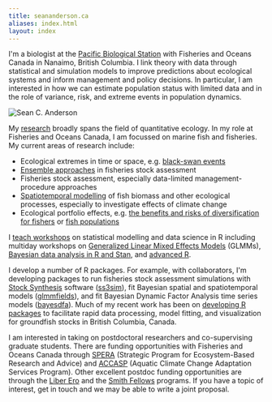 ```yaml
---
title: seananderson.ca
aliases: index.html
layout: index
---
```


I'm a biologist at the [Pacific Biological Station](http://www.pac.dfo-mpo.gc.ca/science/facilities-installations/pbs-sbp/index-eng.html) with
Fisheries and Oceans Canada in Nanaimo, British Columbia.
I link theory with data through statistical and simulation models to improve predictions about ecological systems and inform management and policy decisions.
In particular, I am interested in how we can estimate population status with limited data and in the role of variance, risk, and extreme events in population dynamics.

<img src="images/seananderson2018@2x.jpg" alt="Sean C. Anderson" class="headshot"/>

My [research](/cv.html#publications) broadly spans the field of quantitative
ecology. In my role at Fisheries and Oceans Canada, I am focussed on marine fish and fisheries. My current areas of research include:

- Ecological extremes in time or space, e.g. [black-swan events](http://www.pnas.org/content/114/12/3252)
- [Ensemble approaches](https://doi.org/10.1111/faf.12200) in fisheries stock assessment
- Fisheries stock assessment, especially data-limited management-procedure approaches
- [Spatiotemporal modelling](https://doi.org/10.1002/ecy.2403) of fish biomass and other ecological processes, especially to investigate effects of climate change
- Ecological portfolio effects, e.g. [the benefits and risks of diversification for fishers](https://doi.org/10.1073/pnas.1702506114) or [fish populations](https://doi.org/10.1890/14-0266.1)

I [teach workshops](/workshops) on statistical modelling and data science
in R including multiday workshops on [Generalized Linear Mixed Effects
Models](https://github.com/seananderson/glmm-course) (GLMMs), [Bayesian data
analysis in R and Stan]( https://github.com/seananderson/bayes-course), and
[advanced R](https://github.com/seananderson/adv-r-course).

I develop a number of R packages. For example, with collaborators, I'm developing
packages to run fisheries stock assessment simulations with [Stock
Synthesis][nefsc] software ([ss3sim](https://github.com/ss3sim/ss3sim)), fit
Bayesian spatial and spatiotemporal models
([glmmfields](https://github.com/seananderson/glmmfields)), and fit Bayesian
Dynamic Factor Analysis time series models
([bayesdfa](https://github.com/fate-ewi/bayesdfa)). Much of my recent work has
been on [developing R packages](https://github.com/pbs-assess) to facilitate rapid
data processing, model fitting, and visualization for groundfish stocks in
British Columbia, Canada.

I am interested in taking on postdoctoral researchers and co-supervising
graduate students. There are funding opportunities with Fisheries and Oceans
Canada through
[SPERA](http://www.dfo-mpo.gc.ca/science/rp-pr/spera-psrafe/index-eng.html)
(Strategic Program for Ecosystem-Based Research and Advice) and
[ACCASP](http://www.dfo-mpo.gc.ca/science/rp-pr/accasp-psaccma/index-eng.html)
(Aquatic Climate Change Adaptation Services Program). Other excellent postdoc
funding opportunities are through the [Liber Ero](http://liberero.ca/) and the
[Smith Fellows](https://conbio.org/mini-sites/smith-fellows) programs. If you
have a topic of interest, get in touch and we may be able to write a joint
proposal.




[earth2ocean]: http://earth2ocean.org
[gg]: http://www.gg.ca/honour.aspx?id=75057&t=1&;ln=Anderson
[ecofolio]: https://github.com/seananderson/ecofolio
[robustmeta]: https://github.com/seananderson/robustmeta
[my github]: https://github.com/seananderson
[nefsc]: http://nft.nefsc.noaa.gov/Stock_Synthesis_3.htm
[sfu]: http://sfu.ca/
[dal]: http://www.dal.ca/
[colophon]: colophon.html
[smith]: http://www.conbio.org/mini-sites/smith-fellows
[M.Sc. thesis]: http://dalspace.library.dal.ca//handle/10222/12813
[Ph.D. thesis]: https://theses.lib.sfu.ca/thesis/etd8887
[cucdoi]: http://dx.doi.org/10.1111/j.1467-2979.2010.00397.x
[metafolio]: http://cran.r-project.org/package=metafolio
[rem]: http://www.rem.sfu.ca/
[safs]: http://fish.washington.edu/
[paleobaselines]: http://doi.org/10.1126/science.aaa6635
[nwfsc]: www.nwfsc.noaa.gov/
